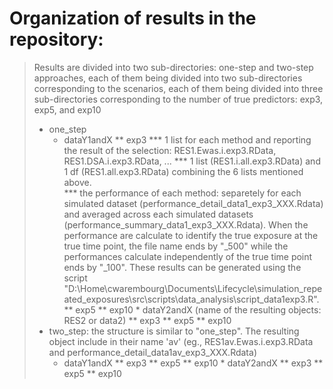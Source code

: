 
# Organization of results in the repository:

> Results are divided into two sub-directories: one-step and two-step approaches, each of them being divided into two sub-directories corresponding to the scenarios, each of them being divided into three sub-directories corresponding to the number of true predictors: exp3, exp5, and exp10
>	- one_step
>		* dataY1andX 
>			** exp3
>				*** 1 list for each method and reporting the result of the selection: RES1.Ewas.i.exp3.RData, RES1.DSA.i.exp3.RData, ... 
>				*** 1 list (RES1.i.all.exp3.RData) and 1 df (RES1.all.exp3.RData) combining the 6 lists mentioned above.  
>				*** the performance of each method: separetely for each simulated dataset (performance_detail_data1_exp3_XXX.Rdata) and averaged across each simulated datasets (performance_summary_data1_exp3_XXX.Rdata). When the performance are calculate to identify the true exposure at the true time point, the file name ends by "_500" while the performances calculate independently of the true time point ends by "_100".  These results can be generated using the script "D:\Home\cwarembourg\Documents\Lifecycle\simulation_repeated_exposures\src\scripts\data_analysis\script_data1exp3.R". 
>			** exp5
>			** exp10 
		* dataY2andX (name of the resulting objects: RES2 or data2)
>			** exp3
>			** exp5
>			** exp10 
>	- two_step: the structure is similar to "one_step". The resulting object include in their name 'av' (eg., RES1av.Ewas.i.exp3.RData and performance_detail_data1av_exp3_XXX.Rdata)
>		* dataY1andX 
>			** exp3
>			** exp5
>			** exp10 
		* dataY2andX
>			** exp3
>			** exp5
>			** exp10 
